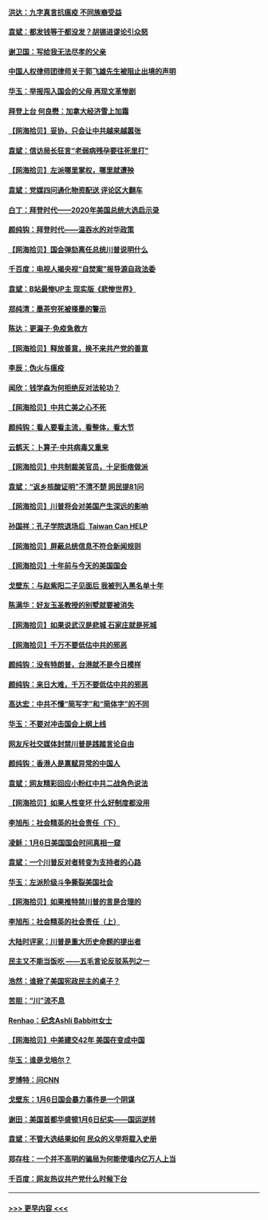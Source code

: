 #### [洪达：九字真言抗瘟疫 不同族裔受益](../pages/nsc993/n12722448.md?t=01301651) 
#### [袁斌：都发钱等于都没发？胡锡进谬论引众怒](../pages/nsc993/n12722393.md?t=01301651) 
#### [谢卫国：写给我无法尽孝的父亲](../pages/nsc993/n12720325.md?t=01301651) 
#### [中国人权律师团律师关于郭飞雄先生被阻止出境的声明](../pages/nsc993/n12720203.md?t=01301651) 
#### [华玉：举报闯入国会的父母 再现文革惨剧](../pages/nsc993/n12719070.md?t=01301651) 
#### [拜登上台 何良懋：加拿大经济雪上加霜](../pages/nsc993/n12718943.md?t=01301651) 
#### [【网海拾贝】妥协，只会让中共越来越嚣张](../pages/nsc993/n12717392.md?t=01301651) 
#### [袁斌：信访局长狂言“老弱病残孕要往死里打”](../pages/nsc993/n12717343.md?t=01301651) 
#### [【网海拾贝】左派哪里掌权，哪里就遭殃](../pages/nsc993/n12715009.md?t=01301651) 
#### [袁斌：党媒四问通化物资配送 评论区大翻车](../pages/nsc993/n12714950.md?t=01301651) 
#### [白丁：拜登时代——2020年美国总统大选启示录](../pages/nsc993/n12714920.md?t=01301651) 
#### [颜纯钩：拜登时代——温吞水的对华政策](../pages/nsc993/n12713245.md?t=01301651) 
#### [【网海拾贝】国会弹劾离任总统川普说明什么](../pages/nsc993/n12712816.md?t=01301651) 
#### [千百度：电视人揭央视“自焚案”报导源自政法委](../pages/nsc993/n12709760.md?t=01301651) 
#### [袁斌：B站最惨UP主 现实版《悲惨世界》](../pages/nsc993/n12709686.md?t=01301651) 
#### [郑纯清：墨茶穷死被搽墨的警示](../pages/nsc993/n12709262.md?t=01301651) 
#### [陈达：更漏子·免疫急救方](../pages/nsc993/n12709244.md?t=01301651) 
#### [【网海拾贝】释放善意，换不来共产党的善意](../pages/nsc993/n12708361.md?t=01301651) 
#### [李辰：伪火与瘟疫](../pages/nsc993/n12707981.md?t=01301651) 
#### [闻欣：钱学森为何拒绝反对法轮功？](../pages/nsc993/n12707407.md?t=01301651) 
#### [【网海拾贝】中共亡美之心不死](../pages/nsc993/n12707621.md?t=01301651) 
#### [颜纯钩：看人要看主流，看整体，看大节](../pages/nsc993/n12707536.md?t=01301651) 
#### [云鹤天：卜算子‧中共病毒又重来](../pages/nsc993/n12707408.md?t=01301651) 
#### [【网海拾贝】中共制裁美官员，十足街痞做派](../pages/nsc993/n12705115.md?t=01301651) 
#### [袁斌：“返乡核酸证明”不清不楚 网民提81问](../pages/nsc993/n12704982.md?t=01301651) 
#### [【网海拾贝】川普将会对美国产生深远的影响](../pages/nsc993/n12703045.md?t=01301651) 
#### [孙国祥：孔子学院退场后  Taiwan Can HELP](../pages/nsc993/n12702430.md?t=01301651) 
#### [【网海拾贝】屏蔽总统信息不符合新闻规则](../pages/nsc993/n12699998.md?t=01301651) 
#### [【网海拾贝】十年前与今天的美国国会](../pages/nsc993/n12696993.md?t=01301651) 
#### [戈壁东：与赵紫阳二子见面后 我被列入黑名单十年](../pages/nsc993/n12696215.md?t=01301651) 
#### [陈满华：好友玉圣教授的别墅就要被消失](../pages/nsc993/n12695411.md?t=01301651) 
#### [【网海拾贝】如果说武汉是悲城 石家庄就是死城](../pages/nsc993/n12694589.md?t=01301651) 
#### [【网海拾贝】千万不要低估中共的邪恶](../pages/nsc993/n12692771.md?t=01301651) 
#### [颜纯钩：没有特朗普，台港就不是今日模样](../pages/nsc993/n12692678.md?t=01301651) 
#### [颜纯钩：来日大难，千万不要低估中共的邪恶](../pages/nsc993/n12692080.md?t=01301651) 
#### [高达宏：中共不懂“简写字”和“简体字”的不同](../pages/nsc993/n12692068.md?t=01301651) 
#### [华玉：不要对冲击国会上纲上线](../pages/nsc993/n12689948.md?t=01301651) 
#### [网友斥社交媒体封禁川普是践踏言论自由](../pages/nsc993/n12687482.md?t=01301651) 
#### [颜纯钩：香港人是禀赋异常的中国人](../pages/nsc993/n12685142.md?t=01301651) 
#### [袁斌：网友精彩回应小粉红中共二战角色说法](../pages/nsc993/n12684994.md?t=01301651) 
#### [【网海拾贝】如果人性变坏 什么好制度都没用](../pages/nsc993/n12683000.md?t=01301651) 
#### [李旭彤：社会精英的社会责任（下）](../pages/nsc993/n12680604.md?t=01301651) 
#### [凌稣：1月6日美国国会时间真相一窥](../pages/nsc993/n12682780.md?t=01301651) 
#### [袁斌：一个川普反对者转变为支持者的心路](../pages/nsc993/n12682700.md?t=01301651) 
#### [华玉：左派阶级斗争撕裂美国社会](../pages/nsc993/n12681226.md?t=01301651) 
#### [【网海拾贝】如果推特禁川普的言是合理的](../pages/nsc993/n12681232.md?t=01301651) 
#### [李旭彤：社会精英的社会责任（上）](../pages/nsc993/n12680501.md?t=01301651) 
#### [大陆时评家：川普是重大历史命题的提出者](../pages/nsc993/n12679904.md?t=01301651) 
#### [民主又不能当饭吃 ——五毛言论反驳系列之一](../pages/nsc993/n12679877.md?t=01301651) 
#### [浩然：谁掀了美国宪政民主的桌子？](../pages/nsc993/n12679850.md?t=01301651) 
#### [苦胆：“川”流不息](../pages/nsc993/n12678388.md?t=01301651) 
#### [Renhao：纪念Ashli Babbitt女士](../pages/nsc993/n12678359.md?t=01301651) 
#### [【网海拾贝】中美建交42年 美国在变成中国](../pages/nsc993/n12678324.md?t=01301651) 
#### [华玉：谁是戈培尔？](../pages/nsc993/n12677515.md?t=01301651) 
#### [罗博特：问CNN](../pages/nsc993/n12677172.md?t=01301651) 
#### [戈壁东：1月6日国会暴力事件是一个阴谋](../pages/nsc993/n12674639.md?t=01301651) 
#### [谢田：美国首都华盛顿1月6日纪实——国运逆转](../pages/nsc993/n12673190.md?t=01301651) 
#### [袁斌：不管大选结果如何 民众的义举将载入史册](../pages/nsc993/n12672787.md?t=01301651) 
#### [郑存柱：一个并不高明的骗局为何能使墙内亿万人上当](../pages/nsc993/n12671449.md?t=01301651) 
#### [千百度：网友热议共产党什么时候下台](../pages/nsc993/n12670442.md?t=01301651) 

----
#### [ >>> 更早内容 <<< ](../indexes/nsc993-earlier.md)
